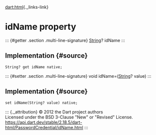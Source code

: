 [dart:html](../../dart-html/dart-html-library){._links-link}

idName property
===============

::: {#getter .section .multi-line-signature}
[String](../../dart-core/string-class)? idName
:::

Implementation {#source}
--------------

``` {.language-dart data-language="dart"}
String? get idName native;
```

::: {#setter .section .multi-line-signature}
void idName=([String](../../dart-core/string-class)? value)
:::

Implementation {#source}
--------------

``` {.language-dart data-language="dart"}
set idName(String? value) native;
```

::: {._attribution}
© 2012 the Dart project authors\
Licensed under the BSD 3-Clause \"New\" or \"Revised\" License.\
<https://api.dart.dev/stable/2.18.5/dart-html/PasswordCredential/idName.html>
:::
